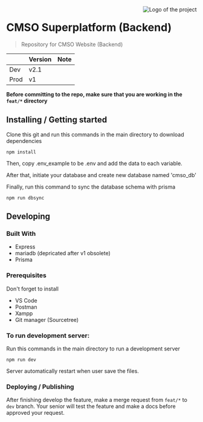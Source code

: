 <img src="./images/logo.sample.png" alt="Logo of the project" align="right">

# CMSO Superplatform (Backend) 
> Repository for CMSO Website (Backend)


|      | Version | Note |
| ---- | ------- | ---- |
| Dev  | v2.1    |      |
| Prod | v1      |      |

**Before committing to the repo, make sure that you are working in the `feat/*` directory**


## Installing / Getting started

Clone this git and run this commands in the main directory to download dependencies

```shell
npm install 
```

Then, copy .env_example to be .env and add the data to each variable.

After that, initiate your database and create new database named 'cmso_db'

Finally, run this command to sync the database schema with prisma

```shell
npm run dbsync 
```

## Developing

### Built With

- Express
- mariadb (depricated after v1 obsolete)
- Prisma

### Prerequisites

Don't forget to install

- VS Code
- Postman
- Xampp
- Git manager (Sourcetree)


### To run development server:

Run this commands in the main directory to run a development server

```shell
npm run dev 
```

Server automatically restart when user save the files.


### Deploying / Publishing

After finishing develop the feature, make a merge request from `feat/*` to `dev` branch.
Your senior will test the feature and make a docs before approved your request.